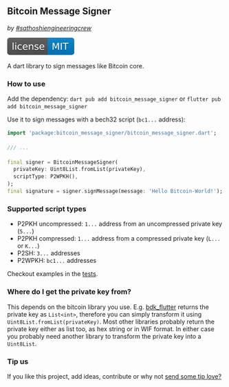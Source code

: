 ## Bitcoin Message Signer
_by [#sathoshiengineeringcrew](https://satoshiengineering.com/)_

[![MIT License Badge](docs/img/licence-badge.svg)](LICENSE)

A dart library to sign messages like Bitcoin core.


### How to use

Add the dependency: `dart pub add bitcoin_message_signer` or `flutter pub add bitcoin_message_signer`


Use it to sign messages with a bech32 script (`bc1...` address):
```dart
import 'package:bitcoin_message_signer/bitcoin_message_signer.dart';

/// ...

final signer = BitcoinMessageSigner(
  privateKey: Uint8List.fromList(privateKey),
  scriptType: P2WPKH(),
);
final signature = signer.signMessage(message: 'Hello Bitcoin-World!');
```


### Supported script types

* P2PKH uncompressed: `1...` address from an uncompressed private key (`5...`)
* P2PKH compressed: `1...` address from a compressed private key (`L...` or `K...`)
* P2SH: `3...` addresses
* P2WPKH: `bc1...` addresses

Checkout examples in the [tests](test/bitcoin_message_signer_test.dart).


### Where do I get the private key from?

This depends on the bitcoin library you use. E.g. [bdk_flutter](https://pub.dev/packages/bdk_flutter) returns the private key as `List<int>`, therefore you can simply transform it using `Uint8List.fromList(privateKey)`. Most other libraries probably return the private key either as list too, as hex string or in WIF format. In either case you probably need another library to transform the private key into a `Uint8List`.

### Tip us

If you like this project, add ideas, contribute or why not [send some tip love?](https://satoshiengineering.com/tipjar/)